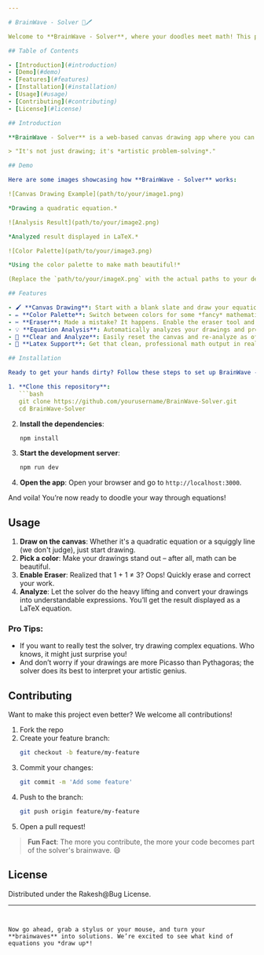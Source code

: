 ```yaml
---

# BrainWave - Solver 🧠🖊️

Welcome to **BrainWave - Solver**, where your doodles meet math! This project combines a canvas drawing interface with the power to analyze mathematical expressions – perfect for solving those pesky equations with a flick of the wrist (or mouse, really). No more staring blankly at the board; now you can *draw* your way to success!

## Table of Contents

- [Introduction](#introduction)
- [Demo](#demo)
- [Features](#features)
- [Installation](#installation)
- [Usage](#usage)
- [Contributing](#contributing)
- [License](#license)

## Introduction

**BrainWave - Solver** is a web-based canvas drawing app where you can unleash your inner mathematician by sketching math symbols, expressions, or just scribbling. This project is designed to recognize and analyze these drawings, turning them into understandable mathematical expressions (aka solving them). No need to worry if you're not good at drawing – as long as your math doodles are recognizable, this solver's got your back!

> "It's not just drawing; it's *artistic problem-solving*."

## Demo

Here are some images showcasing how **BrainWave - Solver** works:

![Canvas Drawing Example](path/to/your/image1.png)

*Drawing a quadratic equation.*

![Analysis Result](path/to/your/image2.png)

*Analyzed result displayed in LaTeX.*

![Color Palette](path/to/your/image3.png)

*Using the color palette to make math beautiful!*

(Replace the `path/to/your/imageX.png` with the actual paths to your demo images.)

## Features

- 🖌️ **Canvas Drawing**: Start with a blank slate and draw your equations like a true mathematician.
- ✏️ **Color Palette**: Switch between colors for some *fancy* mathematical artwork. Because why shouldn't solving equations look good?
- ✂️ **Eraser**: Made a mistake? It happens. Enable the eraser tool and clean up your canvas in seconds.
- 💡 **Equation Analysis**: Automatically analyzes your drawings and provides mathematical insights using LaTeX for professional representation.
- 🚀 **Clear and Analyze**: Easily reset the canvas and re-analyze as often as needed.
- 🧮 **Latex Support**: Get that clean, professional math output in real-time.

## Installation

Ready to get your hands dirty? Follow these steps to set up BrainWave - Solver:

1. **Clone this repository**:
   ```bash
   git clone https://github.com/yourusername/BrainWave-Solver.git
   cd BrainWave-Solver
   ```

2. **Install the dependencies**:
   ```bash
   npm install
   ```

3. **Start the development server**:
   ```bash
   npm run dev
   ```

4. **Open the app**: Open your browser and go to `http://localhost:3000`.

And voila! You’re now ready to doodle your way through equations!

## Usage

1. **Draw on the canvas**: Whether it's a quadratic equation or a squiggly line (we don't judge), just start drawing.
2. **Pick a color**: Make your drawings stand out – after all, math can be beautiful.
3. **Enable Eraser**: Realized that 1 + 1 ≠ 3? Oops! Quickly erase and correct your work.
4. **Analyze**: Let the solver do the heavy lifting and convert your drawings into understandable expressions. You’ll get the result displayed as a LaTeX equation.

### Pro Tips:
- If you want to really test the solver, try drawing complex equations. Who knows, it might just surprise you!
- And don’t worry if your drawings are more Picasso than Pythagoras; the solver does its best to interpret your artistic genius.

## Contributing

Want to make this project even better? We welcome all contributions!

1. Fork the repo
2. Create your feature branch:
   ```bash
   git checkout -b feature/my-feature
   ```
3. Commit your changes:
   ```bash
   git commit -m 'Add some feature'
   ```
4. Push to the branch:
   ```bash
   git push origin feature/my-feature
   ```
5. Open a pull request!

> **Fun Fact**: The more you contribute, the more your code becomes part of the solver's brainwave. 😄

## License

Distributed under the Rakesh@Bug License.

---
```


Now go ahead, grab a stylus or your mouse, and turn your **brainwaves** into solutions. We’re excited to see what kind of equations you *draw up*!
